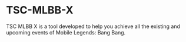 # TSC-MLBB-X
TSC MLBB X is a tool developed to help you achieve all the existing and upcoming events of Mobile Legends: Bang Bang.
